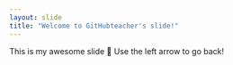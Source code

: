 ```yaml
---
layout: slide
title: "Welcome to GitHubteacher's slide!"
--- 
```

This is my awesome slide :tada:
Use the left arrow to go back!
